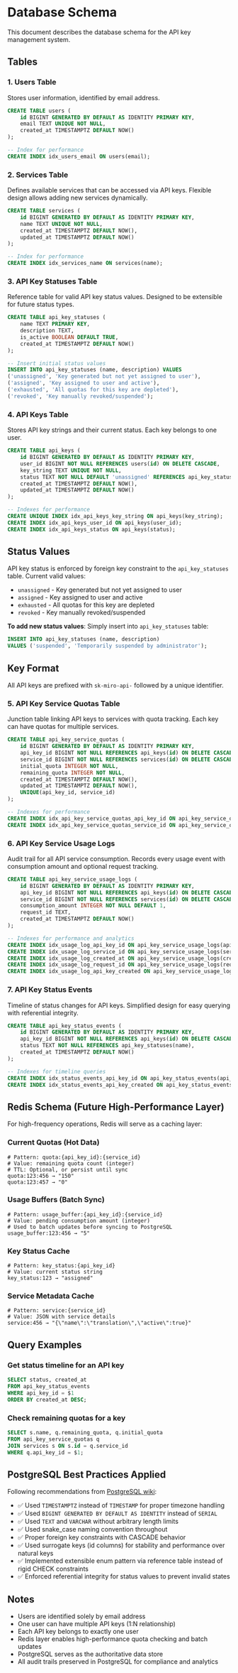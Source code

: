 # Database Schema

This document describes the database schema for the API key management system.

## Tables

### 1. Users Table
Stores user information, identified by email address.

```sql
CREATE TABLE users (
    id BIGINT GENERATED BY DEFAULT AS IDENTITY PRIMARY KEY,
    email TEXT UNIQUE NOT NULL,
    created_at TIMESTAMPTZ DEFAULT NOW()
);

-- Index for performance
CREATE INDEX idx_users_email ON users(email);
```

### 2. Services Table
Defines available services that can be accessed via API keys. Flexible design allows adding new services dynamically.

```sql
CREATE TABLE services (
    id BIGINT GENERATED BY DEFAULT AS IDENTITY PRIMARY KEY,
    name TEXT UNIQUE NOT NULL,
    created_at TIMESTAMPTZ DEFAULT NOW(),
    updated_at TIMESTAMPTZ DEFAULT NOW()
);

-- Index for performance
CREATE INDEX idx_services_name ON services(name);
```

### 3. API Key Statuses Table
Reference table for valid API key status values. Designed to be extensible for future status types.

```sql
CREATE TABLE api_key_statuses (
    name TEXT PRIMARY KEY,
    description TEXT,
    is_active BOOLEAN DEFAULT TRUE,
    created_at TIMESTAMPTZ DEFAULT NOW()
);

-- Insert initial status values
INSERT INTO api_key_statuses (name, description) VALUES
('unassigned', 'Key generated but not yet assigned to user'),
('assigned', 'Key assigned to user and active'),
('exhausted', 'All quotas for this key are depleted'),
('revoked', 'Key manually revoked/suspended');
```

### 4. API Keys Table
Stores API key strings and their current status. Each key belongs to one user.

```sql
CREATE TABLE api_keys (
    id BIGINT GENERATED BY DEFAULT AS IDENTITY PRIMARY KEY,
    user_id BIGINT NOT NULL REFERENCES users(id) ON DELETE CASCADE,
    key_string TEXT UNIQUE NOT NULL,
    status TEXT NOT NULL DEFAULT 'unassigned' REFERENCES api_key_statuses(name),
    created_at TIMESTAMPTZ DEFAULT NOW(),
    updated_at TIMESTAMPTZ DEFAULT NOW()
);

-- Indexes for performance
CREATE UNIQUE INDEX idx_api_keys_key_string ON api_keys(key_string);
CREATE INDEX idx_api_keys_user_id ON api_keys(user_id);
CREATE INDEX idx_api_keys_status ON api_keys(status);
```

## Status Values
API key status is enforced by foreign key constraint to the `api_key_statuses` table. Current valid values:
- `unassigned` - Key generated but not yet assigned to user
- `assigned` - Key assigned to user and active
- `exhausted` - All quotas for this key are depleted
- `revoked` - Key manually revoked/suspended

**To add new status values**: Simply insert into `api_key_statuses` table:
```sql
INSERT INTO api_key_statuses (name, description) 
VALUES ('suspended', 'Temporarily suspended by administrator');
```

## Key Format
All API keys are prefixed with `sk-miro-api-` followed by a unique identifier.

### 5. API Key Service Quotas Table
Junction table linking API keys to services with quota tracking. Each key can have quotas for multiple services.

```sql
CREATE TABLE api_key_service_quotas (
    id BIGINT GENERATED BY DEFAULT AS IDENTITY PRIMARY KEY,
    api_key_id BIGINT NOT NULL REFERENCES api_keys(id) ON DELETE CASCADE,
    service_id BIGINT NOT NULL REFERENCES services(id) ON DELETE CASCADE,
    initial_quota INTEGER NOT NULL,
    remaining_quota INTEGER NOT NULL,
    created_at TIMESTAMPTZ DEFAULT NOW(),
    updated_at TIMESTAMPTZ DEFAULT NOW(),
    UNIQUE(api_key_id, service_id)
);

-- Indexes for performance
CREATE INDEX idx_api_key_service_quotas_api_key_id ON api_key_service_quotas(api_key_id);
CREATE INDEX idx_api_key_service_quotas_service_id ON api_key_service_quotas(service_id);
```

### 6. API Key Service Usage Logs
Audit trail for all API service consumption. Records every usage event with consumption amount and optional request tracking.

```sql
CREATE TABLE api_key_service_usage_logs (
    id BIGINT GENERATED BY DEFAULT AS IDENTITY PRIMARY KEY,
    api_key_id BIGINT NOT NULL REFERENCES api_keys(id) ON DELETE CASCADE,
    service_id BIGINT NOT NULL REFERENCES services(id) ON DELETE CASCADE,
    consumption_amount INTEGER NOT NULL DEFAULT 1,
    request_id TEXT,
    created_at TIMESTAMPTZ DEFAULT NOW()
);

-- Indexes for performance and analytics
CREATE INDEX idx_usage_log_api_key_id ON api_key_service_usage_logs(api_key_id);
CREATE INDEX idx_usage_log_service_id ON api_key_service_usage_logs(service_id);
CREATE INDEX idx_usage_log_created_at ON api_key_service_usage_logs(created_at);
CREATE INDEX idx_usage_log_request_id ON api_key_service_usage_logs(request_id);
CREATE INDEX idx_usage_log_api_key_created ON api_key_service_usage_logs(api_key_id, created_at);
```

### 7. API Key Status Events
Timeline of status changes for API keys. Simplified design for easy querying with referential integrity.

```sql
CREATE TABLE api_key_status_events (
    id BIGINT GENERATED BY DEFAULT AS IDENTITY PRIMARY KEY,
    api_key_id BIGINT NOT NULL REFERENCES api_keys(id) ON DELETE CASCADE,
    status TEXT NOT NULL REFERENCES api_key_statuses(name),
    created_at TIMESTAMPTZ DEFAULT NOW()
);

-- Indexes for timeline queries
CREATE INDEX idx_status_events_api_key_id ON api_key_status_events(api_key_id);
CREATE INDEX idx_status_events_api_key_created ON api_key_status_events(api_key_id, created_at DESC);
```

## Redis Schema (Future High-Performance Layer)

For high-frequency operations, Redis will serve as a caching layer:

### Current Quotas (Hot Data)
```redis
# Pattern: quota:{api_key_id}:{service_id}
# Value: remaining quota count (integer)
# TTL: Optional, or persist until sync
quota:123:456 → "150"
quota:123:457 → "0"
```

### Usage Buffers (Batch Sync)
```redis
# Pattern: usage_buffer:{api_key_id}:{service_id}
# Value: pending consumption amount (integer)
# Used to batch updates before syncing to PostgreSQL
usage_buffer:123:456 → "5"
```

### Key Status Cache
```redis
# Pattern: key_status:{api_key_id}
# Value: current status string
key_status:123 → "assigned"
```

### Service Metadata Cache
```redis
# Pattern: service:{service_id}
# Value: JSON with service details
service:456 → "{\"name\":\"translation\",\"active\":true}"
```

## Query Examples

### Get status timeline for an API key
```sql
SELECT status, created_at 
FROM api_key_status_events 
WHERE api_key_id = $1 
ORDER BY created_at DESC;
```

### Check remaining quotas for a key
```sql
SELECT s.name, q.remaining_quota, q.initial_quota
FROM api_key_service_quotas q
JOIN services s ON s.id = q.service_id
WHERE q.api_key_id = $1;
```

## PostgreSQL Best Practices Applied
Following recommendations from [PostgreSQL wiki](https://wiki.postgresql.org/wiki/Don't_Do_This):

- ✅ Used `TIMESTAMPTZ` instead of `TIMESTAMP` for proper timezone handling
- ✅ Used `BIGINT GENERATED BY DEFAULT AS IDENTITY` instead of `SERIAL` 
- ✅ Used `TEXT` and `VARCHAR` without arbitrary length limits
- ✅ Used snake_case naming convention throughout
- ✅ Proper foreign key constraints with CASCADE behavior
- ✅ Used surrogate keys (id columns) for stability and performance over natural keys
- ✅ Implemented extensible enum pattern via reference table instead of rigid CHECK constraints
- ✅ Enforced referential integrity for status values to prevent invalid states

## Notes
- Users are identified solely by email address
- One user can have multiple API keys (1:N relationship)
- Each API key belongs to exactly one user
- Redis layer enables high-performance quota checking and batch updates
- PostgreSQL serves as the authoritative data store
- All audit trails preserved in PostgreSQL for compliance and analytics
